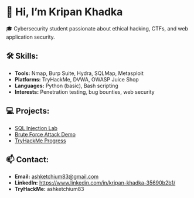 # 👋 Hi, I’m Kripan Khadka

🎓 Cybersecurity student passionate about ethical hacking, CTFs, and web application security.

## 🛠 Skills:
- **Tools:** Nmap, Burp Suite, Hydra, SQLMap, Metasploit
- **Platforms:** TryHackMe, DVWA, OWASP Juice Shop
- **Languages:** Python (basic), Bash scripting
- **Interests:** Penetration testing, bug bounties, web security

## 💻 Projects:
- [SQL Injection Lab](https://github.com/KripanKhadka/SQL-Injection-Lab)
- [Brute Force Attack Demo](https://github.com/KripanKhadka/Brute-Force-Attack)
- [TryHackMe Progress](https://github.com/KripanKhadka/-TryHackMe-Tasks)

## 📫 Contact:
- **Email:** ashketchium83@gmail.com
- **LinkedIn:** https://www.linkedin.com/in/kripan-khadka-35690b2b1/
- **TryHackMe:** ashketchium83


<!---
KripanKhadka/KripanKhadka is a ✨ special ✨ repository because its `README.md` (this file) appears on your GitHub profile.
You can click the Preview link to take a look at your changes.
--->
